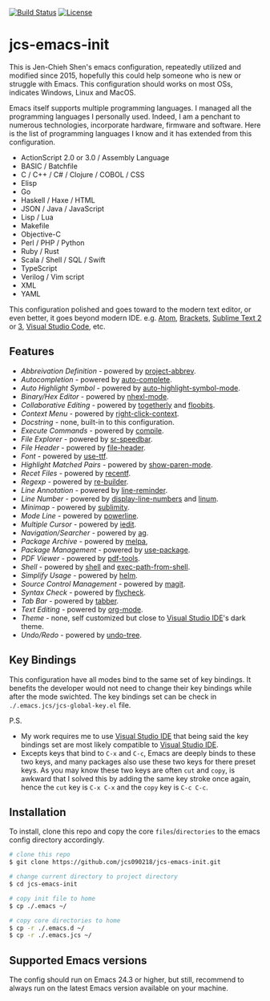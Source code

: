 [![Build Status](https://travis-ci.com/jcs090218/jcs-emacs-init.svg?branch=master)](https://travis-ci.com/jcs090218/jcs-emacs-init)
[![License](https://img.shields.io/badge/License-BSD%202--Clause-orange.svg)](https://opensource.org/licenses/BSD-2-Clause)


# jcs-emacs-init

This is Jen-Chieh Shen's emacs configuration, repeatedly utilized 
and modified since 2015, hopefully this could help someone who is 
new or struggle with Emacs. This configuration should works on 
most OSs, indicates Windows, Linux and MacOS.
<br/>

Emacs itself supports multiple programming languages. I managed 
all the programming languages I personally used. Indeed, I am 
a penchant to numerous technologies, incorporate hardware, firmware 
and software. Here is the list of programming languages I know 
and it has extended from this configuration.

* ActionScript 2.0 or 3.0 / Assembly Language
* BASIC / Batchfile
* C / C++ / C# / Clojure / COBOL / CSS
* Elisp
* Go
* Haskell / Haxe / HTML
* JSON / Java / JavaScript
* Lisp / Lua
* Makefile
* Objective-C
* Perl / PHP / Python
* Ruby / Rust
* Scala / Shell / SQL / Swift
* TypeScript
* Verilog / Vim script
* XML
* YAML

This configuration polished and goes toward to the modern 
text editor, or even better, it goes beyond modern IDE. 
e.g. [Atom](https://atom.io/), [Brackets](http://brackets.io/), 
[Sublime Text 2](https://www.sublimetext.com/2) or [3](https://www.sublimetext.com/), 
[Visual Studio Code](https://code.visualstudio.com/), etc. 


## Features

* *Abbreivation Definition* - powered by 
[project-abbrev](https://github.com/jcs090218/project-abbrev).
* *Autocompletion* - powered by 
[auto-complete](https://github.com/auto-complete/auto-complete).
* *Auto Highlight Symbol* - powered by 
[auto-highlight-symbol-mode](https://github.com/mhayashi1120/auto-highlight-symbol-mode).
* *Binary/Hex Editor* - powered by 
[nhexl-mode](https://github.com/emacsmirror/nhexl-mode).
* *Collaborative Editing* - powered by 
[togetherly](https://github.com/zk-phi/togetherly) and 
[floobits](https://github.com/Floobits/floobits-emacs).
* *Context Menu* - powered by 
[right-click-context](https://github.com/zonuexe/right-click-context).
* *Docstring* - none, built-in to this configuration.
* *Execute Commands* - powered by 
[compile](https://www.emacswiki.org/emacs/CompilationMode).
* *File Explorer* - powered by 
[sr-speedbar](http://cedet.sourceforge.net/speedbar.shtml).
* *File Header* - powered by 
[file-header](https://github.com/alternative-emacs-packages/file-header).
* *Font* - powered by 
[use-ttf](https://github.com/jcs090218/use-ttf).
* *Highlight Matched Pairs* - powered by 
[show-paren-mode](https://www.emacswiki.org/emacs/ShowParenMode).
* *Recet Files* - powered by 
[recentf](https://www.emacswiki.org/emacs/RecentFiles).
* *Regexp* - powered by 
[re-builder](https://www.emacswiki.org/emacs/ReBuilder).
* *Line Annotation* - powered by 
[line-reminder](https://github.com/jcs090218/line-reminder).
* *Line Number* - powered by 
[display-line-numbers](https://github.com/emacs-mirror/emacs/blob/master/lisp/display-line-numbers.el)
and 
[linum](https://github.com/emacs-mirror/emacs/blob/master/lisp/linum.el).
* *Minimap* - powered by 
[sublimity](https://github.com/zk-phi/sublimity).
* *Mode Line* - powered by 
[powerline](https://github.com/milkypostman/powerline).
* *Multiple Cursor* - powered by 
[iedit](https://github.com/victorhge/iedit).
* *Navigation/Searcher* - powered by 
[ag](https://github.com/Wilfred/ag.el).
* *Package Archive* - powered by 
[melpa](http://melpa.org/),
* *Package Management* - powered by 
[use-package](https://github.com/jwiegley/use-package).
* *PDF Viewer* - powered by 
[pdf-tools](https://github.com/politza/pdf-tools).
* *Shell* - powered by 
[shell](https://www.emacswiki.org/emacs/ShellMode) and 
[exec-path-from-shell](https://github.com/purcell/exec-path-from-shell).
* *Simplify Usage* - powered by 
[helm](https://github.com/emacs-helm/helm).
* *Source Control Management* - powered by 
[magit](https://github.com/magit/magit).
* *Syntax Check* - powered by 
[flycheck](http://www.flycheck.org/en/latest/).
* *Tab Bar* - powered by 
[tabber](https://github.com/dholm/tabbar).
* *Text Editing* - powered by 
[org-mode](https://orgmode.org/).
* *Theme* - none, self customized but close to 
[Visual Studio IDE](https://visualstudio.microsoft.com/)'s 
dark theme.
* *Undo/Redo* - powered by 
[undo-tree](https://www.emacswiki.org/emacs/UndoTree).


## Key Bindings

This configuration have all modes bind to the same set of 
key bindings. It benefits the developer would not need to change 
their key bindings while after the mode swichted. The key bindings 
set can be check in `./.emacs.jcs/jcs-global-key.el` file. 

P.S. 
* My work requires me to use 
[Visual Studio IDE](https://visualstudio.microsoft.com/) 
that being said the key bindings set are most likely compatible 
to 
[Visual Studio IDE](https://visualstudio.microsoft.com/). 
* Excepts keys that bind to `C-x` and `C-c`, Emacs are deeply binds 
to these two keys, and many packages also use these two keys 
for there preset keys. As you may know these two keys are often 
`cut` and `copy`, is awkward that I solved this by adding the 
same key stroke once again, hence the `cut` key is `C-x C-x` and 
the `copy` key is `C-c C-c`. 


## Installation

To install, clone this repo and copy the core `files`/`directories` 
to the emacs config directory accordingly.
```bash
# clone this repo
$ git clone https://github.com/jcs090218/jcs-emacs-init.git

# change current directory to project directory
$ cd jcs-emacs-init

# copy init file to home
$ cp ./.emacs ~/

# copy core directories to home
$ cp -r ./.emacs.d ~/
$ cp -r ./.emacs.jcs ~/
```


## Supported Emacs versions

The config should run on Emacs 24.3 or higher, but still, recommend 
to always run on the latest Emacs version available on your machine.
